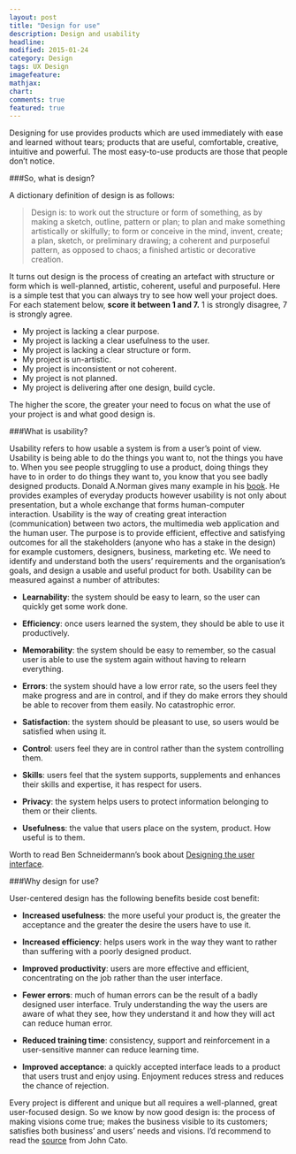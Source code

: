 ```yaml
---
layout: post
title: "Design for use"
description: Design and usability
headline:
modified: 2015-01-24
category: Design
tags: UX Design
imagefeature:
mathjax:
chart:
comments: true
featured: true
---
```

Designing for use provides products which are used immediately with ease and learned without tears; products that are useful, comfortable, creative, intuitive and powerful. The most easy-to-use products are those that people don’t notice.

###So, what is design?

A dictionary definition of design is as follows:
> Design is: to work out the structure or form of something, as by making a sketch, outline, pattern or plan; to plan and make something artistically or skilfully; to form or conceive in the mind, invent, create; a plan, sketch, or preliminary drawing; a coherent and purposeful pattern, as opposed to chaos; a finished artistic or decorative creation.

It turns out design is the process of creating an artefact with structure or form which is well-planned, artistic, coherent, useful and purposeful. Here is a simple test that you can always try to see how well your project does. For each statement below, **score it between 1 and 7.** 1 is strongly disagree, 7 is strongly agree.


* My project is lacking a clear purpose.
* My project is lacking a clear usefulness to the user.
* My project is lacking a clear structure or form.
* My project is un-artistic.
* My project is inconsistent or not coherent.
* My project is not planned.
* My project is delivering after one design, build cycle.


The higher the score, the greater your need to focus on what the use of your project is and what good design is.

###What is usability?

Usability refers to how usable a system is from a user’s point of view. Usability is being able to do the things you want to, not the things you have to. When you see people struggling to use a product, doing things they have to in order to do things they want to, you know that you see badly designed products. Donald A.Norman gives many example in his [book](http://itu.dk/people/miguel/DesignReadings/Readings/!other%20readings/The%20Design%20of%20Everyday%20Things%20-%20Don%20Norman.pdf). He provides examples of everyday products however usability is not only about presentation, but a whole exchange that forms human-computer interaction. Usability is the way of creating great interaction (communication) between two actors, the multimedia web application and the human user. The purpose is to provide efficient, effective and satisfying outcomes for all the stakeholders (anyone who has a stake in the design) for example customers, designers, business, marketing etc. We need to identify and understand both the users’ requirements and the organisation’s goals, and design a usable and useful product for both. Usability can be measured against a number of attributes:

- **Learnability**: the system should be easy to learn, so the user can quickly get some work done.

- **Efficiency**: once users learned the system, they should be able to use it productively.

- **Memorability**: the system should be easy to remember, so the casual user is able to use the system again without having to relearn everything.

- **Errors**: the system should have a low error rate, so the users feel they make progress and are in control, and if they do make errors they should be able to recover from them easily. No catastrophic error.

- **Satisfaction**: the system should be pleasant to use, so users would be satisfied when using it.

- **Control**: users feel they are in control rather than the system controlling them.

- **Skills**: users feel that the system supports, supplements and enhances their skills and expertise, it has respect for users.

- **Privacy**: the system helps users to protect information belonging to them or their clients.

- **Usefulness**: the value that users place on the system, product. How useful is to them.


Worth to read Ben Schneidermann’s book about [Designing the user interface](http://sophia.javeriana.edu.co/~cbustaca/HCI_2014_01/documentos/2005_Shneiderman_Designing%20the%20User%20Interface.pdf).

###Why design for use?

User-centered design has the following benefits beside cost benefit:

- **Increased usefulness**: the more useful your product is, the greater the acceptance and the greater the desire the users have to use it.

- **Increased efficiency**: helps users work in the way they want to rather than suffering with a poorly designed product.

- **Improved productivity**: users are more effective and efficient, concentrating on the job rather than the user interface.

- **Fewer errors**: much of human errors can be the result of a badly designed user interface. Truly understanding the way the users are aware of what they see, how they understand it and how they will act can reduce human error.

- **Reduced training time**: consistency, support and reinforcement in a user-sensitive manner can reduce learning time.

- **Improved acceptance**: a quickly accepted interface leads to a product that users trust and enjoy using. Enjoyment reduces stress and reduces the chance of rejection.


Every project is different and unique but all requires a well-planned, great user-focused design. So we know by now good design is: the process of making visions come true; makes the business visible to its customers; satisfies both business’ and users’ needs and visions. I’d recommend to read the [source](http://www.amazon.com/User-Centered-Web-Design-John-Cato/dp/0201398605) from John Cato.

